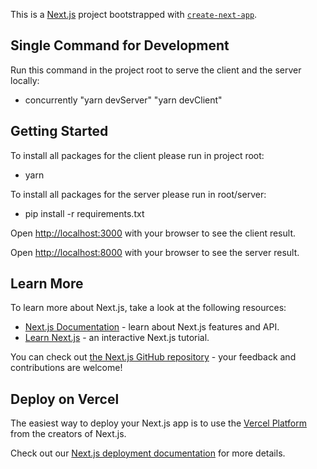 This is a [Next.js](https://nextjs.org/) project bootstrapped with [`create-next-app`](https://github.com/vercel/next.js/tree/canary/packages/create-next-app).

## Single Command for Development

Run this command in the project root to serve the client and the server locally:

- concurrently "yarn devServer" "yarn devClient"

## Getting Started

To install all packages for the client please run in project root:

- yarn

To install all packages for the server please run in root/server:

- pip install -r requirements.txt


Open [http://localhost:3000](http://localhost:3000) with your browser to see the client result.

Open [http://localhost:8000](http://localhost:8000) with your browser to see the server result.

## Learn More





To learn more about Next.js, take a look at the following resources:

- [Next.js Documentation](https://nextjs.org/docs) - learn about Next.js features and API.
- [Learn Next.js](https://nextjs.org/learn) - an interactive Next.js tutorial.

You can check out [the Next.js GitHub repository](https://github.com/vercel/next.js/) - your feedback and contributions are welcome!

## Deploy on Vercel

The easiest way to deploy your Next.js app is to use the [Vercel Platform](https://vercel.com/import?utm_medium=default-template&filter=next.js&utm_source=create-next-app&utm_campaign=create-next-app-readme) from the creators of Next.js.

Check out our [Next.js deployment documentation](https://nextjs.org/docs/deployment) for more details.
